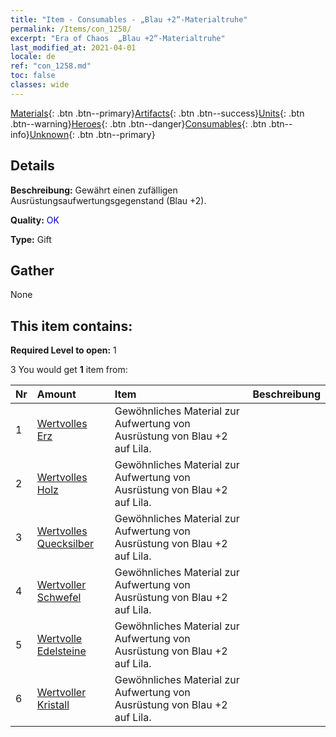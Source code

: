 ```yaml
---
title: "Item - Consumables - „Blau +2“-Materialtruhe"
permalink: /Items/con_1258/
excerpt: "Era of Chaos  „Blau +2“-Materialtruhe"
last_modified_at: 2021-04-01
locale: de
ref: "con_1258.md"
toc: false
classes: wide
---
```

 [Materials](/de/Items/){: .btn .btn--primary}[Artifacts](/de/Items/Artifacts/){: .btn .btn--success}[Units](/de/Items/Units/){: .btn .btn--warning}[Heroes](/de/Items/Heroes/){: .btn .btn--danger}[Consumables](/de/Items/Consumables/){: .btn .btn--info}[Unknown](/de/Items/Unknown/){: .btn .btn--primary}

## Details
 **Beschreibung:** Gewährt einen zufälligen Ausrüstungsaufwertungsgegenstand (Blau +2).

 **Quality:** <span style="color: #0000CD">OK</span>

 **Type:** Gift

## Gather

  None

## This item contains:

 **Required Level to open:** 1

 3 You would get **1** item  from:

  | Nr | Amount |     Item    | Beschreibung |
  |:---|:-------|:------------|:-----------:|
  | 1 | [Wertvolles Erz](/de/Items/mat_26/) | Gewöhnliches Material zur Aufwertung von Ausrüstung von Blau +2 auf Lila. | 
  | 2 | [Wertvolles Holz](/de/Items/mat_27/) | Gewöhnliches Material zur Aufwertung von Ausrüstung von Blau +2 auf Lila. | 
  | 3 | [Wertvolles Quecksilber](/de/Items/mat_28/) | Gewöhnliches Material zur Aufwertung von Ausrüstung von Blau +2 auf Lila. | 
  | 4 | [Wertvoller Schwefel](/de/Items/mat_29/) | Gewöhnliches Material zur Aufwertung von Ausrüstung von Blau +2 auf Lila. | 
  | 5 | [Wertvolle Edelsteine](/de/Items/mat_30/) | Gewöhnliches Material zur Aufwertung von Ausrüstung von Blau +2 auf Lila. | 
  | 6 | [Wertvoller Kristall](/de/Items/mat_31/) | Gewöhnliches Material zur Aufwertung von Ausrüstung von Blau +2 auf Lila. | 
